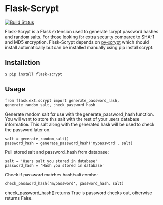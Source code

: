 Flask-Scrypt
============
[![Build Status](https://travis-ci.org/cryptojuice/flask-scrypt.svg?branch=master)](https://travis-ci.org/cryptojuice/flask-scrypt)

Flask-Scrypt is a Flask extension used to generate scrypt password hashes and random salts. For those looking for extra security compared to SHA-1 and MD5 encryption. 
Flask-Scrypt depends on [py-scrypt](https://pypi.python.org/pypi/scrypt/) which should install automatically but can be installed manually using pip install scrypt.

## Installation

    $ pip install flask-scrypt

## Usage

    from flask.ext.scrypt import generate_password_hash, generate_random_salt, check_password_hash

Generate random salt for use with the generate_password_hash function. You will want to store this salt with the rest of your users database information. This salt along with the generated hash will be used to check the password later on.

    salt = generate_random_salt()
    password_hash = generate_password_hash('mypassword', salt)
    
Pull stored salt and password_hash from database:

    salt = 'Users salt you stored in database'
    password_hash = 'Hash you stored in database'
    
Check if password matches hash/salt combo:

    check_password_hash('mypassword', password_hash, salt) 
check_password_hash() returns True is password checks out, otherwise returns False.
